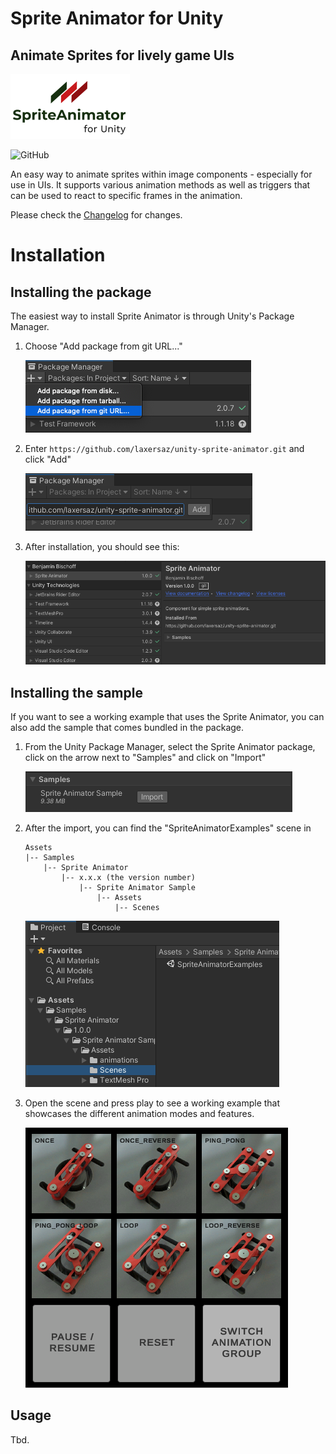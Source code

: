 # Sprite Animator for Unity
## Animate Sprites for lively game UIs

![logo](Documentation~/logo.png)

![GitHub](https://img.shields.io/github/license/laxersaz/unity-sprite-animator)

An easy way to animate sprites within image components - especially for use in UIs. It supports various animation methods as well as triggers that can be used to react to specific frames in the animation.

Please check the [Changelog](CHANGELOG.md) for changes.

# Installation

## Installing the package

The easiest way to install Sprite Animator is through Unity's Package Manager.

1. Choose "Add package from git URL..."

   ![package_manager1](Documentation~/package_manager1.png)

2. Enter `https://github.com/laxersaz/unity-sprite-animator.git` and click "Add"

   ![package_manager2](Documentation~/package_manager2.png)

3. After installation, you should see this:

   ![package_manager3](Documentation~/package_manager3.png)

## Installing the sample

If you want to see a working example that uses the Sprite Animator, you can also add the sample that comes bundled in the package.

1. From the Unity Package Manager, select the Sprite Animator package, click on the arrow next to "Samples" and click on "Import"

   ![install_sample](Documentation~/install_sample.png)

2. After the import, you can find the "SpriteAnimatorExamples" scene in

   ```
   Assets
   |-- Samples
       |-- Sprite Animator
           |-- x.x.x (the version number)
               |-- Sprite Animator Sample
                   |-- Assets
                       |-- Scenes
   ```

   ![sample_scene](Documentation~/sample_scene.png)

3. Open the scene and press play to see a working example that showcases the different animation modes and features.

   ![running_sample](Documentation~/running_sample.png)

## Usage

Tbd.
